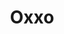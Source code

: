---
title: "Oxxo"
url: /san-luis-potosi/oxxo-carretera-queretaro-san-luis-potosi-2/
shop: comodidad
---